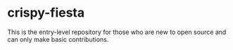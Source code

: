 # crispy-fiesta
This is the entry-level repository for those who are new to open source and can only make basic contributions.
